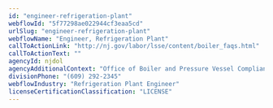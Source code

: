 ```yaml
---
id: "engineer-refrigeration-plant"
webflowId: "5f77298ae022944cf3eaa5cd"
urlSlug: "engineer-refrigeration-plant"
webflowName: "Engineer, Refrigeration Plant"
callToActionLink: "http://nj.gov/labor/lsse/content/boiler_faqs.html"
callToActionText: ""
agencyId: njdol
agencyAdditionalContext: "Office of Boiler and Pressure Vessel Compliance"
divisionPhone: "(609) 292-2345"
webflowIndustry: "Refrigeration Plant Engineer"
licenseCertificationClassification: "LICENSE"
---
```

